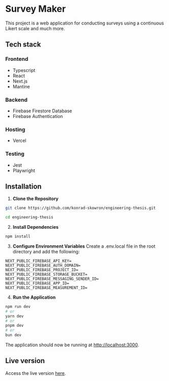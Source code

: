 # Survey Maker
This project is a web application for conducting surveys using a continuous Likert scale and much more.

## Tech stack

### Frontend
- Typescript
- React
- Next.js
- Mantine

### Backend
- Firebase Firestore Database
- Firebase Authentication

### Hosting
- Vercel

### Testing
- Jest
- Playwright

## Installation

1. **Clone the Repository**
```bash
git clone https://github.com/konrad-skowron/engineering-thesis.git

cd engineering-thesis
```

2. **Install Dependencies**
```bash
npm install
```

3. **Configure Environment Variables**
Create a .env.local file in the root directory and add the following:
```
NEXT_PUBLIC_FIREBASE_API_KEY=
NEXT_PUBLIC_FIREBASE_AUTH_DOMAIN=
NEXT_PUBLIC_FIREBASE_PROJECT_ID=
NEXT_PUBLIC_FIREBASE_STORAGE_BUCKET=
NEXT_PUBLIC_FIREBASE_MESSAGING_SENDER_ID=
NEXT_PUBLIC_FIREBASE_APP_ID=
NEXT_PUBLIC_FIREBASE_MEASUREMENT_ID=
```

4. **Run the Application**
```bash
npm run dev
# or
yarn dev
# or
pnpm dev
# or
bun dev
```
The application should now be running at [http://localhost:3000](http://localhost:3000).

## Live version
Access the live version [here](survey-maker-pwr.vercel.app).